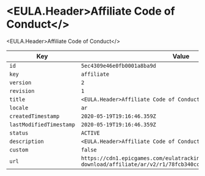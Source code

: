 # <EULA.Header>Affiliate Code of Conduct</>

<EULA.Header>Affiliate Code of Conduct</>

| Key | Value |
| --- | ----- |
| `id` | `5ec4309e46e0fb0001a8ba9d` |
| `key` | `affiliate` |
| `version` | `2` |
| `revision` | `1` |
| `title` | `<EULA.Header>Affiliate Code of Conduct</>` |
| `locale` | `ar` |
| `createdTimestamp` | `2020-05-19T19:16:46.359Z` |
| `lastModifiedTimestamp` | `2020-05-19T19:16:46.359Z` |
| `status` | `ACTIVE` |
| `description` | `<EULA.Header>Affiliate Code of Conduct</>` |
| `custom` | `false` |
| `url` | `https://cdn1.epicgames.com/eulatracking-download/affiliate/ar/v2/r1/78fcb340cc5d0456d32a561d2e8e3a33.pdf` |
